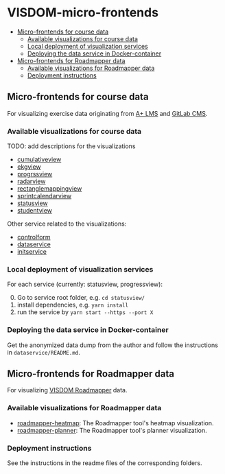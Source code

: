# VISDOM-micro-frontends

<!-- no toc -->
- [Micro-frontends for course data](#micro-frontends-for-course-data)
    - [Available visualizations for course data](#available-visualizations-for-course-data)
    - [Local deployment of visualization services](#local-deployment-of-visualization-services)
    - [Deploying the data service in Docker-container](#deploying-the-data-service-in-docker-container)
- [Micro-frontends for Roadmapper data](#micro-frontends-for-roadmapper-data)
    - [Available visualizations for Roadmapper data](#available-visualizations-for-roadmapper-data)
    - [Deployment instructions](#deployment-instructions)

## Micro-frontends for course data

For visualizing exercise data originating from [A+ LMS](https://apluslms.github.io/) and [GitLab CMS](https://about.gitlab.com/).

### Available visualizations for course data

TODO: add descriptions for the visualizations

- [cumulativeview](./cumulativeview/)
- [ekgview](./ekgview/)
- [progrssview](./progressview/)
- [radarview](./radarview/)
- [rectanglemappingview](./rectanglemappingview/)
- [sprintcalendarview](./sprintcalendarview/)
- [statusview](./statusview/)
- [studentview](./studentview/)

Other service related to the visualizations:

- [controlform](./controlform/)
- [dataservice](./dataservice/)
- [initservice](./initservice/)

### Local deployment of visualization services

For each service (currently: statusview, progressview):

0. Go to service root folder, e.g. ```cd statusview/```
1. install dependencies, e.g. ```yarn install```
2. run the service by ```yarn start --https --port X```

### Deploying the data service in Docker-container

Get the anonymized data dump from the author and follow the instructions in ```dataservice/README.md```.

## Micro-frontends for Roadmapper data

For visualizing [VISDOM Roadmapper](https://github.com/Vincit/VISDOM-Roadmapper) data.

### Available visualizations for Roadmapper data

- [roadmapper-heatmap](./roadmapper-heatmap/): The Roadmapper tool's heatmap visualization.
- [roadmapper-planner](./roadmapper-planner/): The Roadmapper tool's planner visualization.

### Deployment instructions

See the instructions in the readme files of the corresponding folders.
